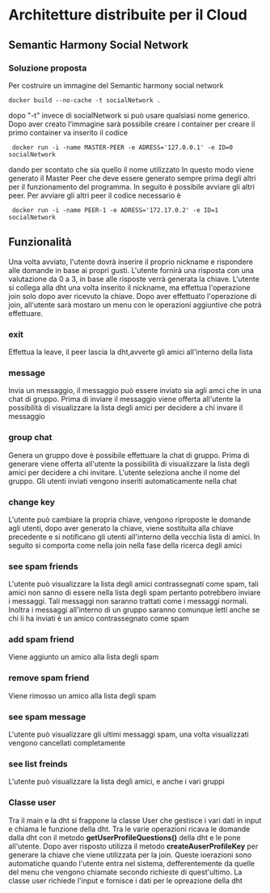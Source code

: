 <h1> Architetture distribuite per il Cloud</h1>
<h2> Semantic Harmony Social Network </h2>
<h3> Soluzione proposta</h3>
Per costruire un immagine del Semantic harmony social network <pre><code>docker build --no-cache -t socialNetwork .</pre></code> dopo "-t" invece di socialNetwork si può usare qualsiasi nome generico.
Dopo aver creato l'immagine sarà possibile creare i container per creare il primo container va inserito il codice <pre><code> docker run -i -name MASTER-PEER -e ADRESS='127.0.0.1' -e ID=0 socialNetwork</pre></code> dando per scontato che sia quello il nome utilizzato
In questo modo viene generato il Master Peer che deve essere generato sempre prima degli altri per il funzionamento del programma. In seguito è possibile avviare gli altri peer.
Per avviare gli altri peer il codice necessario è <pre><code> docker run -i -name PEER-1 -e ADRESS='172.17.0.2' -e ID=1 socialNetwork</pre></code>
<h2> Funzionalità</h2>
Una volta avviato, l'utente dovrà inserire il proprio nickname  e rispondere alle domande in base ai propri gusti. L'utente fornirà una risposta con una valutazione da 0 a 3, in base alle risposte verrà generata la chiave. L'utente si collega alla dht una volta inserito il nickname, ma effettua l'operazione join solo dopo aver ricevuto la chiave. Dopo aver effettuato l'operazione di join, all'utente sarà mostaro un menu con le operazioni aggiuntive che potrà effettuare.
<h3> exit </h3>
Effettua la leave, il peer lascia la dht,avverte gli amici all'interno della lista
<h3> message </h3>
Invia un messaggio, il messaggio può essere inviato sia agli amci che in una chat di gruppo. Prima di inviare il messaggio viene offerta all'utente la possibilità di visualizzare la lista degli amici per decidere a chi invare il messaggio
<h3> group chat </h3>
Genera un gruppo dove è possibile effettuare la chat di gruppo. Prima di generare viene offerta all'utente la possibilità di visualizzare la lista degli amici per decidere a chi invitare. L'utente seleziona anche il nome del gruppo. Gli utenti inviati vengono inseriti automaticamente nella chat 
<h3> change key </h3>
L'utente può cambiare la propria chiave, vengono riproposte le domande agli utenti, dopo aver generato la chiave, viene sostituita alla chiave precedente e si notificano gli utenti all'interno della vecchia lista di amici. In seguito si comporta come nella join nella fase della ricerca degli amici
<h3> see spam friends </h3>
L'utente può visualizzare la lista degli amici contrassegnati come spam, tali amici non sanno di essere nella lista degli spam pertanto potrebbero inviare i messaggi. Tali messaggi non saranno trattati come i messaggi normali. Inoltra i messaggi all'interno di un gruppo saranno comunque letti anche se chi li ha inviati è un amico contrassegnato come spam
<h3> add spam friend </h3>
Viene aggiunto un amico alla lista degli spam
<h3> remove spam friend </h3>
Viene rimosso un amico alla lista degli spam
<h3> see spam message </h3>
L'utente può visualizzare gli ultimi messaggi spam, una volta visualizzati vengono cancellati completamente
<h3> see list freinds </h3>
L'utente può visualizzare la lista degli amici, e anche i vari gruppi
<h3>Classe user </h3>
Tra il main e la dht si frappone la classe User che gestisce i vari dati in input e chiama le funzione della dht.
Tra le varie operazioni ricava le domande dalla dht con il metodo <b> getUserProfileQuestions()</b> della dht e le pone all'utente. Dopo aver risposto utilizza il metodo <b> createAuserProfileKey</b>  per generare la chiave che viene utilizzata per la join. Queste ioerazioni sono automatiche quando l'utente entra nel sistema, defferentemente da quelle del menu che vengono chiamate secondo richieste di quest'ultimo. La classe user richiede l'input e fornisce i dati per le opreazione della dht
